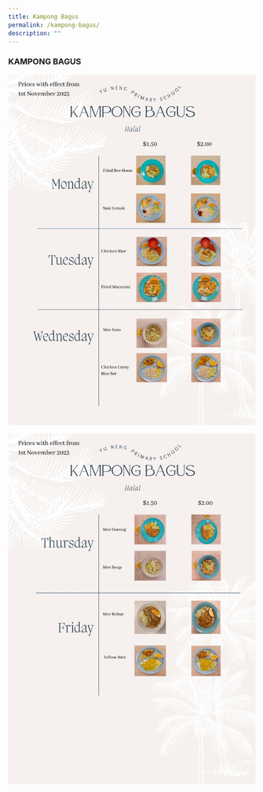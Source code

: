 ```yaml
---
title: Kampong Bagus
permalink: /kampong-bagus/
description: ""
---
```

### KAMPONG BAGUS

![](/images/kampong%20bagus%201.jpg)

![](/images/kampong%20bagus%202.jpg)